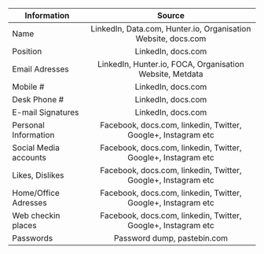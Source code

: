 
| Information   | Source        |
| ------------- |:-------------:|
| Name          | LinkedIn, Data.com, Hunter.io, Organisation Website, docs.com |
| Position      | LinkedIn, docs.com     |
| Email Adresses| LinkedIn, Hunter.io, FOCA, Organisation Website, Metdata      |
| Mobile #      | LinkedIn, docs.com     |
| Desk Phone #      | LinkedIn, docs.com     |
| E-mail Signatures    | LinkedIn, docs.com     |
| Personal Information      | Facebook, docs.com, linkedin, Twitter, Google+, Instagram etc      |
| Social Media accounts      | Facebook, docs.com, linkedin, Twitter, Google+, Instagram etc     |
| Likes, Dislikes     | Facebook, docs.com, linkedin, Twitter, Google+, Instagram etc     |
| Home/Office Adresses      | Facebook, docs.com, linkedin, Twitter, Google+, Instagram etc     |
| Web checkin places     | Facebook, docs.com, linkedin, Twitter, Google+, Instagram etc     |
| Passwords     | Password dump, pastebin.com     |


